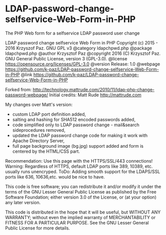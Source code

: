 # LDAP-password-change-selfservice-Web-Form-in-PHP
The PHP Web form for a selfservice LDAP password user change

LDAP password change selfservice Web Form in PHP
Copyright (c) 2015 - 2016 Krzyszof Paz. GNU GPL v3
@category  ldapchpwd.php
@package   ldapchpwd.php
@author    Krzysztof Paz
@copyright 2016 (C) Krzysztof Paz. GNU General Public License, version 3 (GPL-3.0).
@license   https://opensource.org/licenses/GPL-3.0
@version   Release: 1.0
@webpage   https://github.com/k-paz/LDAP-password-change-selfservice-Web-Form-in-PHP
@link      https://github.com/k-paz/LDAP-password-change-selfservice-Web-Form-in-PHP

Forked from:	     http://technology.mattrude.com/2010/11/ldap-php-change-password-webpage/
Initial credits:   Matt Rude <http://mattrude.com>

My changes over Matt's version:
+ custom LDAP port definition added, 
+ salting and hashing for SHA512 encoded passwords added, 
+ code simplified only to LDAP password change - mail&search sideprocedures removed,
+ updated the LDAP password change code for making it work with Apache Directory Server, 
+ full page background image (bg.jpg) support added and form is centered by the HTML/CSS part.

Recommendation: 	Use this page with the HTTPS/SSL/443 connections!
Warning:	Regardless of HTTPS, default LDAP ports like 389, 10389, etc. usually runs unencryped.
ToDo:		Adding smooth support for the LDAPS/SSL ports like 636, 10636,etc. would be nice to have.

This code is free software; you can redistribute it and/or
modify it under the terms of the GNU Lesser General Public
License as published by the Free Software Foundation; either
version 3.0 of the License, or (at your option) any later version.

This code is distributed in the hope that it will be useful,
but WITHOUT ANY WARRANTY; without even the implied warranty of
MERCHANTABILITY or FITNESS FOR A PARTICULAR PURPOSE.  See the GNU
Lesser General Public License for more details.
